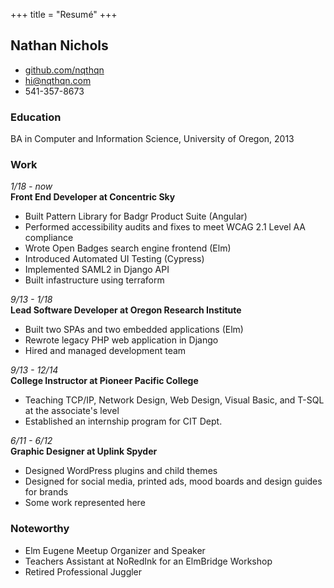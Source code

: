 +++
title = "Resumé"
+++


## Nathan Nichols

 - [github.com/nqthqn](https://github.com/nqthqn)
 - hi@nqthqn.com
 - 541-357-8673

### Education

BA in Computer and Information Science, University of Oregon, 2013

### Work

_1/18 - now_   
**Front End Developer at Concentric Sky**

* Built Pattern Library for Badgr Product Suite (Angular)
* Performed accessibility audits and fixes to meet WCAG 2.1 Level AA compliance
* Wrote Open Badges search engine frontend (Elm)
* Introduced Automated UI Testing (Cypress)
* Implemented SAML2 in Django API
* Built infastructure using terraform

_9/13 - 1/18_   
**Lead Software Developer at Oregon Research Institute**

* Built two SPAs and two embedded applications (Elm)
* Rewrote legacy PHP web application in Django
* Hired and managed development team

_9/13 - 12/14_   
**College Instructor at Pioneer Pacific College**

* Teaching TCP/IP, Network Design, Web Design, Visual Basic, and T-SQL at the associate's level
* Established an internship program for CIT Dept.

_6/11 - 6/12_   
**Graphic Designer at Uplink Spyder**

* Designed WordPress plugins and child themes
* Designed for social media, printed ads, mood boards and design guides for brands
* Some work represented here

### Noteworthy

* Elm Eugene Meetup Organizer and Speaker
* Teachers Assistant at NoRedInk for an ElmBridge Workshop
* Retired Professional Juggler

